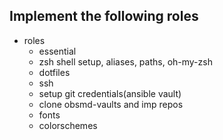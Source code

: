 ## Implement the following roles
- roles
    - essential
    - zsh shell setup, aliases, paths, oh-my-zsh
    - dotfiles
    - ssh
    - setup git credentials(ansible vault)
    - clone obsmd-vaults and imp repos
    - fonts
    - colorschemes
